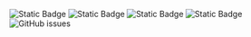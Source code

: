 ![Static Badge](https://img.shields.io/badge/blacklists-60-000000) ![Static Badge](https://img.shields.io/badge/blacklisted-2818823-cc0000) ![Static Badge](https://img.shields.io/badge/whitelisted-2249-00CC00) ![Static Badge](https://img.shields.io/badge/streaming_blacklist-28107-000000) ![GitHub issues](https://img.shields.io/github/issues/fabriziosalmi/blacklists)
